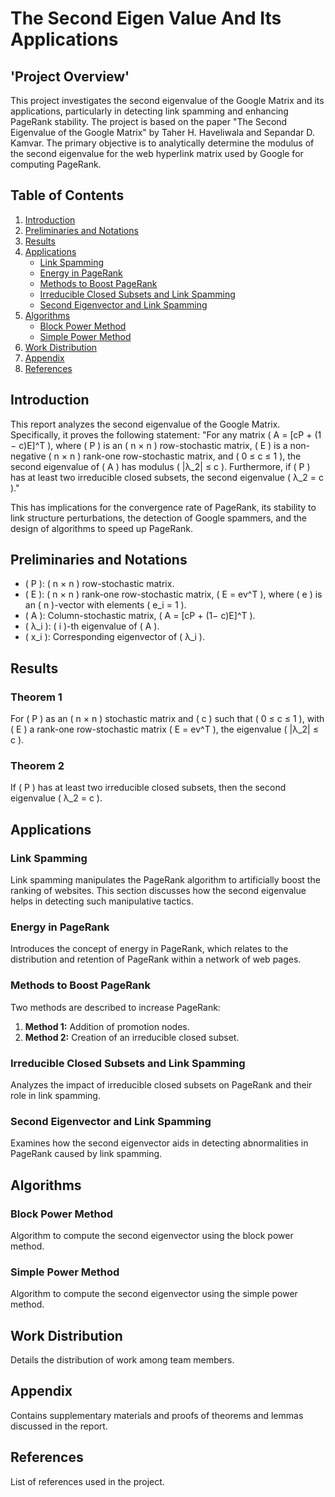 # **The Second Eigen Value And Its Applications**
## **'Project Overview'**
This project investigates the second eigenvalue of the Google Matrix and its applications, particularly in detecting link spamming and enhancing PageRank stability. The project is based on the paper "The Second Eigenvalue of the Google Matrix" by Taher H. Haveliwala and Sepandar D. Kamvar. The primary objective is to analytically determine the modulus of the second eigenvalue for the web hyperlink matrix used by Google for computing PageRank.

## Table of Contents

1. [Introduction](#introduction)
2. [Preliminaries and Notations](#preliminaries-and-notations)
3. [Results](#results)
4. [Applications](#applications)
    - [Link Spamming](#link-spamming)
    - [Energy in PageRank](#energy-in-pagerank)
    - [Methods to Boost PageRank](#methods-to-boost-pagerank)
    - [Irreducible Closed Subsets and Link Spamming](#irreducible-closed-subsets-and-link-spamming)
    - [Second Eigenvector and Link Spamming](#second-eigenvector-and-link-spamming)
5. [Algorithms](#algorithms)
    - [Block Power Method](#block-power-method)
    - [Simple Power Method](#simple-power-method)
6. [Work Distribution](#work-distribution)
7. [Appendix](#appendix)
8. [References](#references)

## Introduction

This report analyzes the second eigenvalue of the Google Matrix. Specifically, it proves the following statement:
"For any matrix \( A = [cP + (1 − c)E]^T \), where \( P \) is an \( n × n \) row-stochastic matrix, \( E \) is a non-negative \( n × n \) rank-one row-stochastic matrix, and \( 0 ≤ c ≤ 1 \), the second eigenvalue of \( A \) has modulus \( |λ_2| ≤ c \). Furthermore, if \( P \) has at least two irreducible closed subsets, the second eigenvalue \( λ_2 = c \)."

This has implications for the convergence rate of PageRank, its stability to link structure perturbations, the detection of Google spammers, and the design of algorithms to speed up PageRank.

## Preliminaries and Notations

- \( P \): \( n × n \) row-stochastic matrix.
- \( E \): \( n × n \) rank-one row-stochastic matrix, \( E = ev^T \), where \( e \) is an \( n \)-vector with elements \( e_i = 1 \).
- \( A \): Column-stochastic matrix, \( A = [cP + (1− c)E]^T \).
- \( λ_i \): \( i \)-th eigenvalue of \( A \).
- \( x_i \): Corresponding eigenvector of \( λ_i \).

## Results

### Theorem 1

For \( P \) as an \( n × n \) stochastic matrix and \( c \) such that \( 0 ≤ c ≤ 1 \), with \( E \) a rank-one row-stochastic matrix \( E = ev^T \), the eigenvalue \( |λ_2| ≤ c \).

### Theorem 2

If \( P \) has at least two irreducible closed subsets, then the second eigenvalue \( λ_2 = c \).

## Applications

### Link Spamming

Link spamming manipulates the PageRank algorithm to artificially boost the ranking of websites. This section discusses how the second eigenvalue helps in detecting such manipulative tactics.

### Energy in PageRank

Introduces the concept of energy in PageRank, which relates to the distribution and retention of PageRank within a network of web pages.

### Methods to Boost PageRank

Two methods are described to increase PageRank:
1. **Method 1:** Addition of promotion nodes.
2. **Method 2:** Creation of an irreducible closed subset.

### Irreducible Closed Subsets and Link Spamming

Analyzes the impact of irreducible closed subsets on PageRank and their role in link spamming.

### Second Eigenvector and Link Spamming

Examines how the second eigenvector aids in detecting abnormalities in PageRank caused by link spamming.

## Algorithms

### Block Power Method

Algorithm to compute the second eigenvector using the block power method.

### Simple Power Method

Algorithm to compute the second eigenvector using the simple power method.

## Work Distribution

Details the distribution of work among team members.

## Appendix

Contains supplementary materials and proofs of theorems and lemmas discussed in the report.

## References

List of references used in the project.
